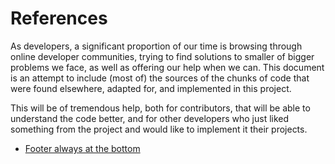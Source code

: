 # References

As developers, a significant proportion of our time is browsing through online developer communities, trying to find solutions to smaller of bigger problems we face, as well as offering our help when we can. This document is an attempt to include (most of) the sources of the chunks of code that were found elsewhere, adapted for, and implemented in this project.

This will be of tremendous help, both for contributors, that will be able to understand the code better, and for other developers who just liked something from the project and would like to implement it their projects.

* [Footer always at the bottom](https://www.freecodecamp.org/news/how-to-keep-your-footer-where-it-belongs-59c6aa05c59c/)
